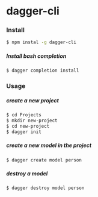 
# dagger-cli



### Install

```bash
$ npm instal -g dagger-cli
```

##### Install bash completion

```bash
$ dagger completion install
```



### Usage

##### create a new project

```bash
$ cd Projects
$ mkdir new-project
$ cd new-project
$ dagger init
```

##### create a new model in the project

```bash
$ dagger create model person
```

##### destroy a model

```bash
$ dagger destroy model person
```
